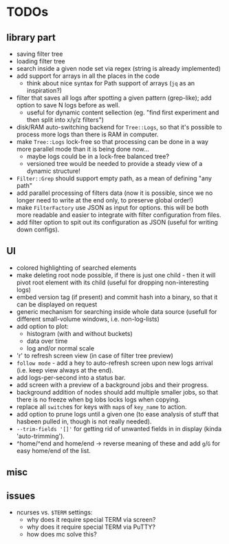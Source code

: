 # TODOs

## library part

* saving filter tree
* loading filter tree
* search inside a given node set via regex (string is already implemented)
* add support for arrays in all the places in the code
  - think about nice syntax for Path support of arrays (`jq` as an inspiration?)
* filter that saves all logs after spotting a given pattern (grep-like); add option to save N logs before as well.
  - useful for dynamic content sellection (eg. "find first experiment and then split into x/y/z filters")
* disk/RAM auto-switching backend for `Tree::Logs`, so that it's possible to process more logs than there is RAM in computer.
* make `Tree::Logs` lock-free so that processing can be done in a way more parallel mode than it is being done now...
  - maybe logs could be in a lock-free balanced tree?
  - versioned tree would be needed to provide a steady view of a dynamic structure!
* `Filter::Grep` should support empty path, as a mean of defining "any path"
* add parallel processing of filters data (now it is possible, since we no longer need to write at the end only, to preserve global order!)
* make `FilterFactory` use JSON as input for options. this will be both more readable and easier to integrate with filter configuration from files.
* add filter option to spit out its configuration as JSON (useful for writing down configs).


## UI

* colored highlighting of searched elements
* make deleting root node possible, if there is just one child - then it will pivot root element with its child (useful for dropping non-interesting logs)
* embed version tag (if present) and commit hash into a binary, so that it can be displayed on request
* generic mechanism for searching inside whole data source (usefull for different small-volume windows, i.e. non-log-lists)
* add option to plot:
  - histogram (with and without buckets)
  - data over time
  - log and/or normal scale
* 'r' to refresh screen view (in case of filter tree preview)
* `follow mode` - add a hey to auto-refresh screen upon new logs arrival (i.e. keep view always at the end).
* add logs-per-second into a status bar.
* add screen with a preview of a background jobs and their progress.
* background addition of nodes should add multiple smaller jobs, so that there is no freeze when bg lobs locks logs when copying.
* replace all `switch`es for keys with `map`s of `key_name` to action.
* add option to prune logs until a given one (to ease analysis of stuff that hasbeen pulled in, though is not really needed).
* `--trim-fields '[]'` for getting rid of unwanted fields in in display (kinda 'auto-trimming').
* ^home/^end and home/end -> reverse meaning of these and add `g`/`G` for easy home/end of the list.


## misc

## issues
* ncurses vs. `$TERM` settings:
  - why does it require special TERM via screen?
  - why does it require special TERM via PuTTY?
  - how does mc solve this?
